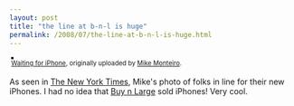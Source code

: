 ```yaml
---
layout: post
title: "the line at b-n-l is huge"
permalink: /2008/07/the-line-at-b-n-l-is-huge.html
---
```


<p><style type="text/css">.flickr-photo { border: solid 2px #000000; }.flickr-yourcomment { }.flickr-frame { text-align: left; padding: 3px; }.flickr-caption { font-size: 0.8em; margin-top: 0px; }</style><div class="flickr-frame">	<a href="http://www.flickr.com/photos/dorkmaster/2658178905/" title="photo sharing"><img src="http://farm4.static.flickr.com/3065/2658178905_69dd514b9c.jpg" class="flickr-photo" alt="" /></a><br />	<span class="flickr-caption"><a href="http://www.flickr.com/photos/dorkmaster/2658178905/">Waiting for iPhone</a>, originally uploaded by <a href="http://www.flickr.com/people/dorkmaster/">Mike Monteiro</a>.</span></div>				<p class="flickr-yourcomment">	As seen in <a href="http://bits.blogs.nytimes.com/2008/07/11/photo-in-line-for-the-new-iphone/">The New York Times</a>, Mike's photo of folks in line for their new iPhones.  I had no idea that <a href="http://www.buynlarge.com/">Buy n Large</a> sold iPhones!  Very cool.</p></p>


